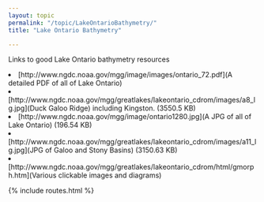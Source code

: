 ```yaml
---
layout: topic
permalink: "/topic/LakeOntarioBathymetry/"
title: "Lake Ontario Bathymetry"

---
```




Links to good Lake Ontario bathymetry resources

<li> [http://www.ngdc.noaa.gov/mgg/image/images/ontario_72.pdf](A detailed PDF of all of Lake Ontario)
<li> [http://www.ngdc.noaa.gov/mgg/greatlakes/lakeontario_cdrom/images/a8_lg.jpg](Duck Galoo Ridge) including Kingston. (3550.5 KB)
<li> [http://www.ngdc.noaa.gov/mgg/image/ontario1280.jpg](A JPG of all of Lake Ontario)  (196.54 KB)
<li> [http://www.ngdc.noaa.gov/mgg/greatlakes/lakeontario_cdrom/images/a11_lg.jpg](JPG of Galoo and Stony Basins) (3150.63 KB)
<li> [http://www.ngdc.noaa.gov/mgg/greatlakes/lakeontario_cdrom/html/gmorph.htm](Various clickable images and diagrams)

{% include routes.html %}

